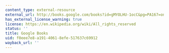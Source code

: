 ```yaml
---
content_type: external-resource
external_url: http://books.google.com/books?id=gMYOLHU-1ocC&pg=PA167=onepage
has_external_license_warning: true
license: https://en.wikipedia.org/wiki/All_rights_reserved
status: ''
title: Google Books
uid: f0eee7e8-a191-4061-8efe-517637c69912
wayback_url: ''
---
```

